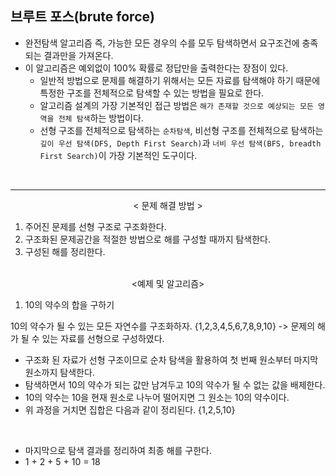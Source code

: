 ## 브루트 포스(brute force)

* 완전탐색 알고리즘  즉, 가능한 모든 경우의 수를 모두 탐색하면서 요구조건에 충족되는 결과만을 가져온다.
* 이 알고리즘은 예외없이 100% 확률로 정답만을 출력한다는 장점이 있다.
  - 일반적 방법으로 문제를 해결하기 위해서는 모든 자료를 탐색해야 하기 때문에 특정한 구조를 전체적으로 탐색할 수 있는 방법을 필요로 한다.
  - 알고리즘 설계의 가장 기본적인 접근 방법은 `해가 존재할 것으로 예상되는 모든 영역을 전체 탐색`하는 방법이다.
  - 선형 구조를 전체적으로 탐색하는 `순차탐색`, 비선형 구조를 전체적으로 탐색하는 `깊이 우선 탐색(DFS, Depth First Search)`과 `너비 우선 탐색(BFS, breadth First Search)`이 가장 기본적인 도구이다.
 
 </br>

---

<center> < 문제 해결 방법 > </center>
  
  1. 주어진 문제를 선형 구조로 구조화한다.
  2. 구조화된 문제공간을 적절한 방법으로 해를 구성할 때까지 탐색한다.
  3. 구성된 해를 정리한다.
  
  </br>
  
<center> <예제 및 알고리즘> </center>
  
  1. 10의 약수의 합을 구하기
  
  10의 약수가 될 수 있는 모든 자연수를 구조화하자.
  {1,2,3,4,5,6,7,8,9,10} -> 문제의 해가 될 수 있는 자료를 선형으로 구성하였다.
  
  - 구조화 된 자료가 선형 구조이므로 순차 탐색을 활용하여 첫 번째 원소부터 마지막 원소까지 탐색한다.
  - 탐색하면서 10의 약수가 되는 값만 남겨두고 10의 약수가 될 수 없는 값을 배제한다.
  - 10의 약수는 10을 현재 원소로 나누어 떨어지면 그 원소는 10의 약수이다.
  - 위 과정을 거치면 집합은 다음과 같이 정리된다.
  {1,2,5,10}
  </br>
  
  - 마지막으로 탐색 결과를 정리하여 최종 해를 구한다.
  - 1 + 2 + 5 + 10 = 18
